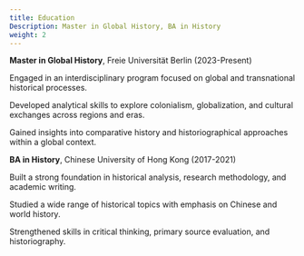 ```yaml
---
title: Education
Description: Master in Global History, BA in History
weight: 2
---
```


**Master in Global History**, Freie Universität Berlin (2023-Present)

Engaged in an interdisciplinary program focused on global and transnational historical processes.

Developed analytical skills to explore colonialism, globalization, and cultural exchanges across regions and eras.

Gained insights into comparative history and historiographical approaches within a global context.

**BA in History**, Chinese University of Hong Kong (2017-2021)

Built a strong foundation in historical analysis, research methodology, and academic writing.

Studied a wide range of historical topics with emphasis on Chinese and world history.

Strengthened skills in critical thinking, primary source evaluation, and historiography.


